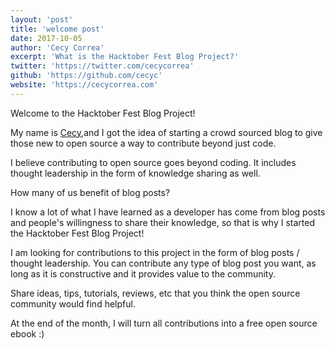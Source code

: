 ```yaml
---
layout: 'post'
title: 'welcome post'
date: 2017-10-05
author: 'Cecy Correa'
excerpt: 'What is the Hacktober Fest Blog Project?'
twitter: 'https://twitter.com/cecycorrea'
github: 'https://github.com/cecyc'
website: 'https://cecycorrea.com'
---
```


Welcome to the Hacktober Fest Blog Project!

My name is [Cecy](https://twitter.com/cecycorrea),and I got the idea of starting a crowd sourced blog to give those new to open source a way to contribute beyond just code.

I believe contributing to open source goes beyond coding. It includes thought leadership in the form of knowledge sharing as well.

How many of us benefit of blog posts? 

I know a lot of what I have learned as a developer has come from blog posts and people's willingness to share their knowledge, so that is why I started the Hacktober Fest Blog Project!

I am looking for contributions to this project in the form of blog posts / thought leadership. You can contribute any type of blog post you want, as long as it is constructive and it provides value to the community.

Share ideas, tips, tutorials, reviews, etc that you think the open source community would find helpful. 

At the end of the month, I will turn all contributions into a free open source ebook :)